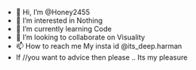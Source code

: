 - 👋 Hi, I’m @Honey2455
- 👀 I’m interested in Nothing 
- 🌱 I’m currently learning Code
- 💞️ I’m looking to collaborate on Visuality
- 📫 How to reach me My insta id @its_deep.harman
- If //you want to advice then please .. Its my pleasure


<!---
Honey2455/Honey2455 is a ✨ special ✨ repository because its `README.md` (this file) appears on your GitHub profile.
You can click the Preview link to take a look at your changes.
--->

